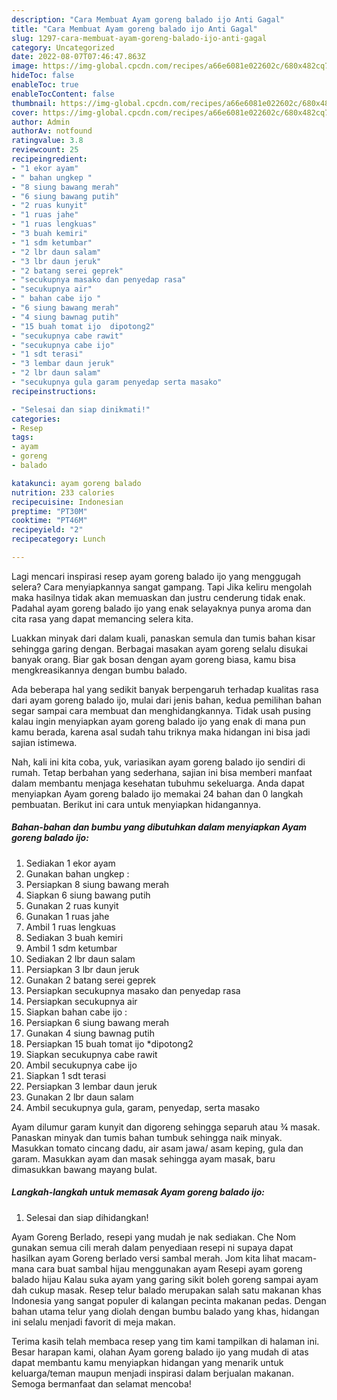 ```yaml
---
description: "Cara Membuat Ayam goreng balado ijo Anti Gagal"
title: "Cara Membuat Ayam goreng balado ijo Anti Gagal"
slug: 1297-cara-membuat-ayam-goreng-balado-ijo-anti-gagal
category: Uncategorized
date: 2022-08-07T07:46:47.863Z
image: https://img-global.cpcdn.com/recipes/a66e6081e022602c/680x482cq70/ayam-goreng-balado-ijo-foto-resep-utama.jpg
hideToc: false
enableToc: true
enableTocContent: false
thumbnail: https://img-global.cpcdn.com/recipes/a66e6081e022602c/680x482cq70/ayam-goreng-balado-ijo-foto-resep-utama.jpg
cover: https://img-global.cpcdn.com/recipes/a66e6081e022602c/680x482cq70/ayam-goreng-balado-ijo-foto-resep-utama.jpg
author: Admin
authorAv: notfound
ratingvalue: 3.8
reviewcount: 25
recipeingredient:
- "1 ekor ayam"
- " bahan ungkep "
- "8 siung bawang merah"
- "6 siung bawang putih"
- "2 ruas kunyit"
- "1 ruas jahe"
- "1 ruas lengkuas"
- "3 buah kemiri"
- "1 sdm ketumbar"
- "2 lbr daun salam"
- "3 lbr daun jeruk"
- "2 batang serei geprek"
- "secukupnya masako dan penyedap rasa"
- "secukupnya air"
- " bahan cabe ijo "
- "6 siung bawang merah"
- "4 siung bawnag putih"
- "15 buah tomat ijo  dipotong2"
- "secukupnya cabe rawit"
- "secukupnya cabe ijo"
- "1 sdt terasi"
- "3 lembar daun jeruk"
- "2 lbr daun salam"
- "secukupnya gula garam penyedap serta masako"
recipeinstructions:

- "Selesai dan siap dinikmati!"
categories:
- Resep
tags:
- ayam
- goreng
- balado

katakunci: ayam goreng balado 
nutrition: 233 calories
recipecuisine: Indonesian
preptime: "PT30M"
cooktime: "PT46M"
recipeyield: "2"
recipecategory: Lunch

---
```



Lagi mencari inspirasi resep ayam goreng balado ijo yang menggugah selera? Cara menyiapkannya sangat gampang. Tapi Jika keliru mengolah maka hasilnya tidak akan memuaskan dan justru cenderung tidak enak. Padahal ayam goreng balado ijo yang enak selayaknya punya aroma dan cita rasa yang dapat memancing selera kita.


Luakkan minyak dari dalam kuali, panaskan semula dan tumis bahan kisar sehingga garing dengan. Berbagai masakan ayam goreng selalu disukai banyak orang. Biar gak bosan dengan ayam goreng biasa, kamu bisa mengkreasikannya dengan bumbu balado.

Ada beberapa hal yang sedikit banyak berpengaruh terhadap kualitas rasa dari ayam goreng balado ijo, mulai dari jenis bahan, kedua pemilihan bahan segar sampai cara membuat dan menghidangkannya. Tidak usah pusing kalau ingin menyiapkan ayam goreng balado ijo yang enak di mana pun kamu berada, karena asal sudah tahu triknya maka hidangan ini bisa jadi sajian istimewa.


Nah, kali ini kita coba, yuk, variasikan ayam goreng balado ijo sendiri di rumah. Tetap berbahan yang sederhana, sajian ini bisa memberi manfaat dalam membantu menjaga kesehatan tubuhmu sekeluarga. Anda dapat menyiapkan Ayam goreng balado ijo memakai 24 bahan dan 0 langkah pembuatan. Berikut ini cara untuk menyiapkan hidangannya.

<!--inarticleads1-->

##### Bahan-bahan dan bumbu yang dibutuhkan dalam menyiapkan Ayam goreng balado ijo:

1. Sediakan 1 ekor ayam
1. Gunakan  bahan ungkep :
1. Persiapkan 8 siung bawang merah
1. Siapkan 6 siung bawang putih
1. Gunakan 2 ruas kunyit
1. Gunakan 1 ruas jahe
1. Ambil 1 ruas lengkuas
1. Sediakan 3 buah kemiri
1. Ambil 1 sdm ketumbar
1. Sediakan 2 lbr daun salam
1. Persiapkan 3 lbr daun jeruk
1. Gunakan 2 batang serei geprek
1. Persiapkan secukupnya masako dan penyedap rasa
1. Persiapkan secukupnya air
1. Siapkan  bahan cabe ijo :
1. Persiapkan 6 siung bawang merah
1. Gunakan 4 siung bawnag putih
1. Persiapkan 15 buah tomat ijo  *dipotong2
1. Siapkan secukupnya cabe rawit
1. Ambil secukupnya cabe ijo
1. Siapkan 1 sdt terasi
1. Persiapkan 3 lembar daun jeruk
1. Gunakan 2 lbr daun salam
1. Ambil secukupnya gula, garam, penyedap, serta masako


Ayam dilumur garam kunyit dan digoreng sehingga separuh atau ¾ masak. Panaskan minyak dan tumis bahan tumbuk sehingga naik minyak. Masukkan tomato cincang dadu, air asam jawa/ asam keping, gula dan garam. Masukkan ayam dan masak sehingga ayam masak, baru dimasukkan bawang mayang bulat. 

<!--inarticleads2-->

##### Langkah-langkah untuk memasak Ayam goreng balado ijo:


1. Selesai dan siap dihidangkan!

Ayam Goreng Berlado, resepi yang mudah je nak sediakan. Che Nom gunakan semua cili merah dalam penyediaan resepi ni supaya dapat hasilkan ayam Goreng berlado versi sambal merah. Jom kita lihat macam-mana cara buat sambal hijau menggunakan ayam Resepi ayam goreng balado hijau Kalau suka ayam yang garing sikit boleh goreng sampai ayam dah cukup masak. Resep telur balado merupakan salah satu makanan khas Indonesia yang sangat populer di kalangan pecinta makanan pedas. Dengan bahan utama telur yang diolah dengan bumbu balado yang khas, hidangan ini selalu menjadi favorit di meja makan. 

Terima kasih telah membaca resep yang tim kami tampilkan di halaman ini. Besar harapan kami, olahan Ayam goreng balado ijo yang mudah di atas dapat membantu kamu menyiapkan hidangan yang menarik untuk keluarga/teman maupun menjadi inspirasi dalam berjualan makanan. Semoga bermanfaat dan selamat mencoba!
